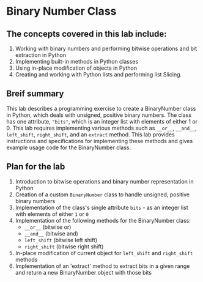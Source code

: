 # Binary Number Class

## The concepts covered in this lab include:
1. Working with binary numbers and performing bitwise operations and bit extraction in Python
2. Implementing built-in methods in Python classes
3. Using in-place modification of objects in Python
4. Creating and working with Python lists and performing list Slicing.

## Breif summary
This lab describes a programming exercise to create a BinaryNumber class in Python, which deals with unsigned, positive binary numbers. The class has one attribute, `"bits"`, which is an integer list with elements of either 1 or 0. This lab requires implementing various methods such as `__or__`, `__and__`, `left_shift`, `right_shift`, and an `extract` method. This lab provides instructions and specifications for implementing these methods and gives example usage code for the BinaryNumber class.

## Plan for the lab

1. Introduction to bitwise operations and binary number representation in Python
2. Creation of a custom `BinaryNumber` class to handle unsigned, positive binary numbers
3. Implementation of the class's single attribute `bits` - as an integer list with elements of either `1` or `0`
4. Implementation of the following methods for the BinaryNumber class:
   - `__or__` (bitwise or)
   - `__and__` (bitwise and)
   - `left_shift` (bitwise left shift)
   - `right_shift` (bitwise right shift)
5. In-place modification of current object for `left_shift` and `right_shift` methods
6. Implementation of an 'extract' method to extract bits in a given range and return a new BinaryNumber object with those bits
